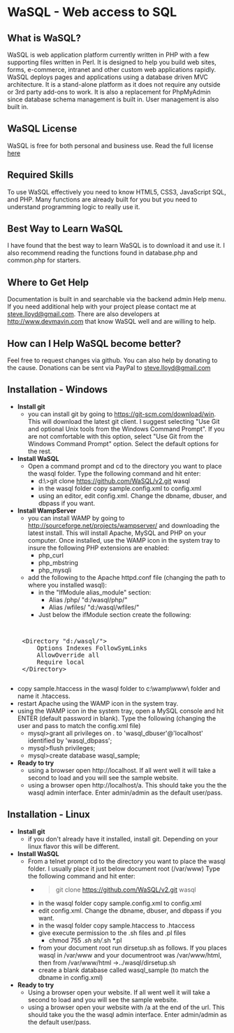 # WaSQL - Web access to SQL

## What is WaSQL?
WaSQL is web application platform currently written in PHP with a few supporting files written in Perl.  It is designed to help you build web sites, forms, e-commerce, intranet and other custom web applications rapidly.  WaSQL deploys pages and applications using a database driven MVC architecture.  It is a stand-alone platform as it does not require any outside or 3rd party add-ons to work.  It is also a replacement for PhpMyAdmin since database schema management is built in.  User management is also built in.

## WaSQL License
WaSQL is free for both personal and business use. Read the full license [here](license.md)

## Required Skills
To use WaSQL effectively you need to know HTML5, CSS3, JavaScript SQL, and PHP.  Many functions are already built for you but you need to understand programming logic to really use it.

## Best Way to Learn WaSQL
I have found that the best way to learn WaSQL is to download it and use it.  I also recommend reading the functions found in database.php and common.php for starters.

## Where to Get Help
Documentation is built in and searchable via the backend admin Help menu. If you need additional help with your project please contact me at steve.lloyd@gmail.com.  There are also developers at http://www.devmavin.com that know WaSQL well and are willing to help.

## How can I Help WaSQL become better?
Feel free to request changes via github.  You can also help by donating to the cause.  Donations can be sent via PayPal to steve.lloyd@gmail.com

## Installation - Windows
- **Install git**
	-  you can install git by going to https://git-scm.com/download/win.  This will download the latest git client.  I suggest selecting "Use Git and optional Unix tools from the Windows Command Prompt".  If you are not comfortable with this option, select "Use Git from the Windows Command Prompt" option. Select the default options for the rest.
- **Install WaSQL**
	- Open a command prompt and cd to the directory you want to place the wasql folder.  Type the following command and hit enter:
		- d:\\>git clone https://github.com/WaSQL/v2.git wasql
		- in the wasql folder copy sample.config.xml to config.xml 
		- using an editor, edit config.xml. Change the dbname, dbuser, and dbpass if you want. 
- **Install WampServer**
	- you can install WAMP by going to http://sourceforge.net/projects/wampserver/ and downloading the latest install. This will install Apache, MySQL and PHP on your computer. Once installed, use the WAMP icon in the system tray to insure the following PHP extensions are enabled:
		- php_curl
		- php_mbstring
		- php_mysqli
	- add the following to the Apache httpd.conf file (changing the path to where you installed wasql):
		- in the "IfModule alias_module" section:
			- Alias /php/ "d:/wasql/php/"
			- Alias /wfiles/ "d:/wasql/wfiles/"
		- Just below the ifModule section create the following:
<pre><xmp>
	<Directory "d:/wasql/">
		Options Indexes FollowSymLinks
		AllowOverride all
		Require local
	</Directory>
</xmp></pre>

- copy sample.htaccess in the wasql folder to c:\wamp\www\ folder and name it .htaccess.
- restart Apache using the WAMP icon in the system tray.
- using the WAMP icon in the system tray, open a MySQL console and hit ENTER (default password in blank). Type the following (changing the user and pass to match the config.xml file)
	- mysql>grant all privileges on *.* to 'wasql_dbuser'@'localhost' identified by 'wasql_dbpass';
	- mysql>flush privileges;
	- mysql>create database wasql_sample;
- **Ready to try**
	- using a browser open http://localhost.  If all went well it will take a second to load and you will see the sample website.
	- using a browser open http://localhost/a.  This should take you the the wasql admin interface. Enter admin/admin as the default user/pass.

## Installation - Linux
- **Install git**
	-  if you don't already have it installed, install git.  Depending on your linux flavor this will be different.
- **Install WaSQL**
	- From a telnet prompt cd to the directory you want to place the wasql folder.  I usually place it just below document root (/var/www)  Type the following command and hit enter:
		- >git clone https://github.com/WaSQL/v2.git wasql
		- in the wasql folder copy sample.config.xml to config.xml 
		- edit config.xml. Change the dbname, dbuser, and dbpass if you want.
		- in the wasql folder copy sample.htaccess to .htaccess
		- give execute permission to the .sh files and .pl files
			- chmod 755 *.sh sh/*.sh *.pl
		- from your document root run dirsetup.sh as follows.  If you places wasql in /var/www and your documentroot was /var/www/html, then from /var/www/html
			->../wasql/dirsetup.sh
		- create a blank database called wasql_sample (to match the dbname in config.xml)
- **Ready to try**
	- Using a browser open your website.  If all went well it will take a second to load and you will see the sample website.
	- using a browser open your website with /a at the end of the url.  This should take you the the wasql admin interface. Enter admin/admin as the default user/pass.

